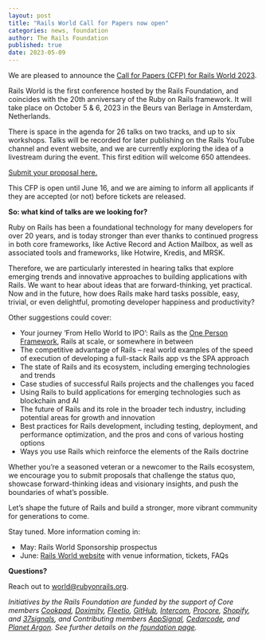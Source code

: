 ```yaml
---
layout: post
title: "Rails World Call for Papers now open"
categories: news, foundation
author: The Rails Foundation
published: true
date: 2023-05-09
---
```


We are pleased to announce the <a href="https://www.papercall.io/rails-world-2023">Call for Papers (CFP) for Rails World 2023</a>.

Rails World is the first conference hosted by the Rails Foundation, and coincides with the 20th anniversary of the Ruby on Rails framework. It will take place on October 5 & 6, 2023 in the Beurs van Berlage in Amsterdam, Netherlands.

There is space in the agenda for 26 talks on two tracks, and up to six workshops. Talks will be recorded for later publishing on the Rails YouTube channel and event website, and we are currently exploring the idea of a livestream during the event. This first edition will welcome 650 attendees.

<a href="https://www.papercall.io/rails-world-2023">Submit your proposal here.</a>

This CFP is open until June 16, and we are aiming to inform all applicants if they are accepted (or not) before tickets are released.

__So: what kind of talks are we looking for?__

Ruby on Rails has been a foundational technology for many developers for over 20 years, and is today stronger than ever thanks to continued progress in both core frameworks, like Active Record and Action Mailbox, as well as associated tools and frameworks, like Hotwire, Kredis, and MRSK. 

Therefore, we are particularly interested in hearing talks that explore emerging trends and innovative approaches to building applications with Rails. We want to hear about ideas that are forward-thinking, yet practical. Now and in the future, how does Rails make hard tasks possible, easy, trivial, or even delightful, promoting developer happiness and productivity?

Other suggestions could cover:
- Your journey ‘From Hello World to IPO’: Rails as the <a href="https://world.hey.com/dhh/the-one-person-framework-711e6318">One Person Framework</a>, Rails at scale, or somewhere in between
- The competitive advantage of Rails – real world examples of the speed of execution of developing a full-stack Rails app vs the SPA approach
- The state of Rails and its ecosystem, including emerging technologies and trends
- Case studies of successful Rails projects and the challenges you faced
- Using Rails to build applications for emerging technologies such as blockchain and AI
- The future of Rails and its role in the broader tech industry, including potential areas for growth and innovation
- Best practices for Rails development, including testing, deployment, and performance optimization, and the pros and cons of various hosting options
- Ways you use Rails which reinforce the elements of the Rails doctrine

Whether you’re a seasoned veteran or a newcomer to the Rails ecosystem, we encourage you to submit proposals that challenge the status quo, showcase forward-thinking ideas and visionary insights, and push the boundaries of what’s possible.

Let’s shape the future of Rails and build a stronger, more vibrant community for generations to come. 

Stay tuned. More information coming in:
- May: Rails World Sponsorship prospectus
- June: <a href="https://rubyonrails.org/2023/4/13/attention-junior-devs-want-to-build-the-rails-world-website">Rails World website</a> with venue information, tickets, FAQs

__Questions?__ 

Reach out to <a href="mailto:world@rubyonrails.org">world@rubyonrails.org</a>.


*Initiatives by the Rails Foundation are funded by the support of Core members <a href="https://cookpad.com">Cookpad</a>, <a href="https://www.doximity.com">Doximity</a>, <a href="https://www.fleetio.com">Fleetio</a>, <a href="https://github.com">GitHub</a>, <a href="https://www.intercom.com">Intercom</a>, <a href="https://www.procore.com">Procore</a>, <a href="https://www.shopify.com">Shopify</a>, and <a href="https://37signals.com">37signals</a>, and Contributing members <a href="https://www.appsignal.com">AppSignal</a>, <a href="https://www.cedarcode.com">Cedarcode</a>, and <a href="https://www.planetargon.com">Planet Argon</a>. See further details on the <a href="https://rails-hosting.com/">foundation page</a>.*

